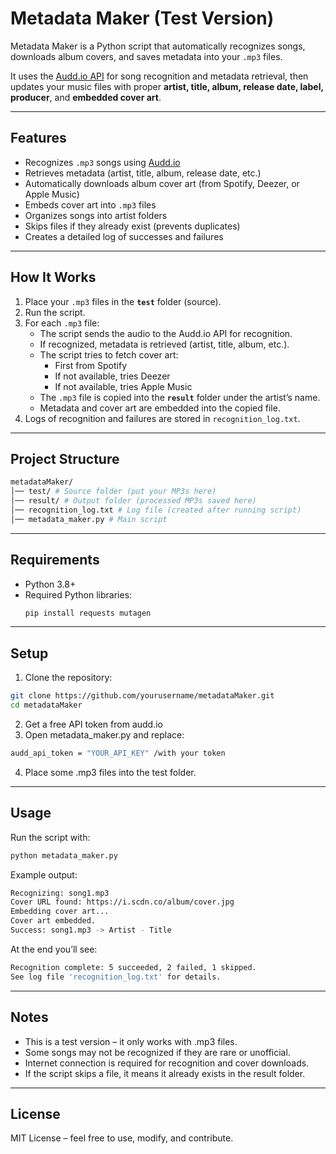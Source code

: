 # Metadata Maker (Test Version)

Metadata Maker is a Python script that automatically recognizes songs, downloads album covers, and saves metadata into your `.mp3` files.  

It uses the [Audd.io API](https://audd.io) for song recognition and metadata retrieval, then updates your music files with proper **artist, title, album, release date, label, producer**, and **embedded cover art**.

---

## Features
- Recognizes `.mp3` songs using [Audd.io](https://audd.io)  
- Retrieves metadata (artist, title, album, release date, etc.)  
- Automatically downloads album cover art (from Spotify, Deezer, or Apple Music)  
- Embeds cover art into `.mp3` files  
- Organizes songs into artist folders  
- Skips files if they already exist (prevents duplicates)  
- Creates a detailed log of successes and failures  

---

## How It Works
1. Place your `.mp3` files in the **`test`** folder (source).  
2. Run the script.  
3. For each `.mp3` file:
   - The script sends the audio to the Audd.io API for recognition.  
   - If recognized, metadata is retrieved (artist, title, album, etc.).  
   - The script tries to fetch cover art:
     - First from Spotify  
     - If not available, tries Deezer  
     - If not available, tries Apple Music  
   - The `.mp3` file is copied into the **`result`** folder under the artist’s name.  
   - Metadata and cover art are embedded into the copied file.  
4. Logs of recognition and failures are stored in `recognition_log.txt`.

---

## Project Structure
```bash
metadataMaker/
│── test/ # Source folder (put your MP3s here)
│── result/ # Output folder (processed MP3s saved here)
│── recognition_log.txt # Log file (created after running script)
│── metadata_maker.py # Main script
```


---

## Requirements
- Python 3.8+  
- Required Python libraries:
  ```bash
  pip install requests mutagen
  ```


---

## Setup

1. Clone the repository:

```bash
git clone https://github.com/yourusername/metadataMaker.git
cd metadataMaker
```

2. Get a free API token from audd.io
3. Open metadata_maker.py and replace:
```bash
audd_api_token = "YOUR_API_KEY" /with your token
``` 

4. Place some .mp3 files into the test folder.

---

## Usage
Run the script with:

```bash
python metadata_maker.py
```
Example output:
```bash
Recognizing: song1.mp3
Cover URL found: https://i.scdn.co/album/cover.jpg
Embedding cover art...
Cover art embedded.
Success: song1.mp3 -> Artist - Title
```
At the end you’ll see:
```bash
Recognition complete: 5 succeeded, 2 failed, 1 skipped.
See log file 'recognition_log.txt' for details.
```

---
## Notes

- This is a test version – it only works with .mp3 files.
- Some songs may not be recognized if they are rare or unofficial.
- Internet connection is required for recognition and cover downloads.
- If the script skips a file, it means it already exists in the result folder.

---

## License
MIT License – feel free to use, modify, and contribute.
